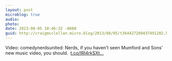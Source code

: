 ```yaml
---
layout: post
microblog: true
audio: 
photo: 
date: 2013-08-05 10:46:32 -0600
guid: http://craigmcclellan.micro.blog/2013/08/05/t364427209437491202.html
---
```

Video: comedynerdsunited: Nerds, if you haven’t seen Mumford and Sons’ new music video, you should.  [t.co/IRl4rkSXt...](http://t.co/IRl4rkSXtn)
